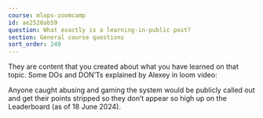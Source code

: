 ```yaml
---
course: mlops-zoomcamp
id: ae2520ab59
question: What exactly is a learning-in-public post?
section: General course questions
sort_order: 240
---
```


They are content that you created about what you have learned on that topic. Some DOs and DON’Ts explained by Alexey in loom video:

Anyone caught abusing and gaming the system would be publicly called out and get their points stripped so they don’t appear so high up on the Leaderboard (as of 18 June 2024).

